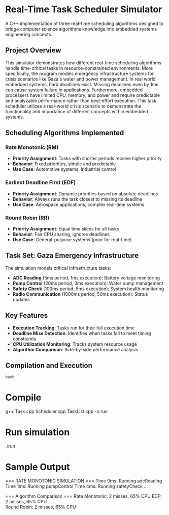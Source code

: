 # Real-Time Task Scheduler Simulator

A C++ implementation of three real-time scheduling algorithms designed to bridge computer science algorithms knowledge into embedded systems engineering concepts.

## Project Overview

This simulator demonstrates how different real-time scheduling algorithms handle time-critical tasks in resource-constrained environments. More specifically, the program
models emergency infrastructure systems for crisis scenarios like Gaza's water and power management. In real world embedded systems, hard deadlines exist. Missing deadlines even
by 1ms can cause system failure in applications. Furthermore, embedded processers have
limited CPU, memory, and power and require predictable and analyzable performance rather
than best-effort execution. This task scheduler utilizes a real-world crisis scenario
to demonstrate the functionality and importance of different concepts within embedded
systems. 

## Scheduling Algorithms Implemented

### Rate Monotonic (RM)
- **Priority Assignment**: Tasks with shorter periods receive higher priority
- **Behavior**: Fixed priorities, simple and predictable
- **Use Case**: Automotive systems, industrial control

### Earliest Deadline First (EDF)
- **Priority Assignment**: Dynamic priorities based on absolute deadlines
- **Behavior**: Always runs the task closest to missing its deadline
- **Use Case**: Aerospace applications, complex real-time systems

### Round Robin (RR)
- **Priority Assignment**: Equal time slices for all tasks
- **Behavior**: Fair CPU sharing, ignores deadlines
- **Use Case**: General-purpose systems (poor for real-time)

## Task Set: Gaza Emergency Infrastructure

The simulation models critical infrastructure tasks:

- **ADC Reading** (5ms period, 1ms execution): Battery voltage monitoring
- **Pump Control** (20ms period, 3ms execution): Water pump management  
- **Safety Check** (100ms period, 5ms execution): System health monitoring
- **Radio Communication** (1000ms period, 50ms execution): Status updates

## Key Features

- **Execution Tracking**: Tasks run for their full execution time
- **Deadline Miss Detection**: Identifies when tasks fail to meet timing constraints
- **CPU Utilization Monitoring**: Tracks system resource usage
- **Algorithm Comparison**: Side-by-side performance analysis

## Compilation and Execution

```bash```
# Compile
g++ Task.cpp Scheduler.cpp TaskList.cpp -o run

# Run simulation
./run

# Sample Output

=== RATE MONOTONIC SIMULATION ===
Time 0ms: Running adcReading
Time 1ms: Running pumpControl
Time 4ms: Running safetyCheck
...

=== Algorithm Comparison ===
Rate Monotonic: 2 misses, 65% CPU
EDF: 2 misses, 65% CPU  
Round Robin: 2 misses, 65% CPU